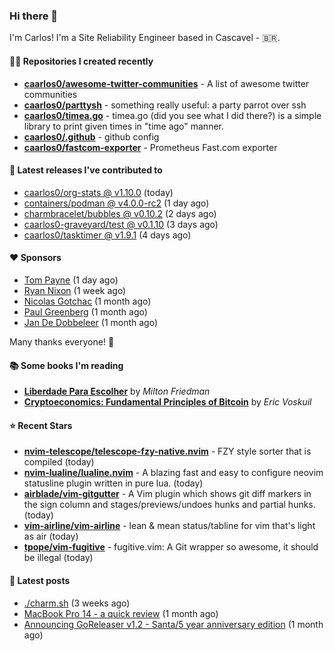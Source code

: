 ### Hi there 👋

I'm Carlos! I'm a Site Reliability Engineer based in Cascavel - 🇧🇷.

#### 👨‍💻 Repositories I created recently
- **[caarlos0/awesome-twitter-communities](https://github.com/caarlos0/awesome-twitter-communities)** - A list of awesome twitter communities
- **[caarlos0/parttysh](https://github.com/caarlos0/parttysh)** - something really useful: a party parrot over ssh
- **[caarlos0/timea.go](https://github.com/caarlos0/timea.go)** - timea.go (did you see what I did there?) is a simple library to print given times in &#34;time ago&#34; manner.
- **[caarlos0/.github](https://github.com/caarlos0/.github)** - github config
- **[caarlos0/fastcom-exporter](https://github.com/caarlos0/fastcom-exporter)** - Prometheus Fast.com exporter

#### 🚀 Latest releases I've contributed to


- [caarlos0/org-stats @ v1.10.0](https://github.com/caarlos0/org-stats/releases/tag/v1.10.0) (today)
- [containers/podman @ v4.0.0-rc2](https://github.com/containers/podman/releases/tag/v4.0.0-rc2) (1 day ago)
- [charmbracelet/bubbles @ v0.10.2](https://github.com/charmbracelet/bubbles/releases/tag/v0.10.2) (2 days ago)
- [caarlos0-graveyard/test @ v0.1.10](https://github.com/caarlos0-graveyard/test/releases/tag/v0.1.10) (3 days ago)
- [caarlos0/tasktimer @ v1.9.1](https://github.com/caarlos0/tasktimer/releases/tag/v1.9.1) (4 days ago)

#### ❤️ Sponsors
- [Tom Payne](https://github.com/twpayne) (1 day ago)
- [Ryan Nixon](https://github.com/taiidani) (1 week ago)
- [Nicolas Gotchac](https://github.com/ngotchac) (1 month ago)
- [Paul Greenberg](https://github.com/greenpau) (1 month ago)
- [Jan De Dobbeleer](https://github.com/JanDeDobbeleer) (1 month ago)

Many thanks everyone! 🙏

#### 📚 Some books I'm reading
- **[Liberdade Para Escolher](https://www.goodreads.com/book/show/17238591-liberdade-para-escolher)** by _Milton Friedman_
- **[Cryptoeconomics: Fundamental Principles of Bitcoin](https://www.goodreads.com/book/show/56919322-cryptoeconomics)** by _Eric Voskuil_

#### ⭐ Recent Stars


- **[nvim-telescope/telescope-fzy-native.nvim](https://github.com/nvim-telescope/telescope-fzy-native.nvim)** - FZY style sorter that is compiled (today)
- **[nvim-lualine/lualine.nvim](https://github.com/nvim-lualine/lualine.nvim)** - A blazing fast and easy to configure neovim statusline plugin written in pure lua. (today)
- **[airblade/vim-gitgutter](https://github.com/airblade/vim-gitgutter)** - A Vim plugin which shows git diff markers in the sign column and stages/previews/undoes hunks and partial hunks. (today)
- **[vim-airline/vim-airline](https://github.com/vim-airline/vim-airline)** - lean &amp; mean status/tabline for vim that&#39;s light as air (today)
- **[tpope/vim-fugitive](https://github.com/tpope/vim-fugitive)** - fugitive.vim: A Git wrapper so awesome, it should be illegal (today)

#### 📄 Latest posts
- [./charm.sh](https://carlosbecker.com/posts/charm/) (3 weeks ago)
- [MacBook Pro 14 - a quick review](https://carlosbecker.com/posts/macbook-pro-14/) (1 month ago)
- [Announcing GoReleaser v1.2 - Santa/5 year anniversary edition](https://carlosbecker.com/posts/goreleaser-v1.2/) (1 month ago)
